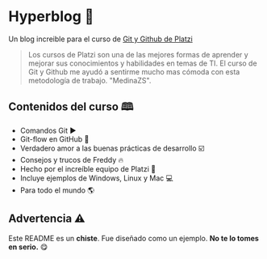 # Hyperblog 💖
Un blog increible para el curso de [Git y Github de Platzi](https://platzi.com/cursos/git-github/ "Git y Github de Platzi")
> Los cursos de Platzi son una de las mejores formas de aprender y mejorar sus conocimientos y habilidades en temas de TI. El curso de Git y Github me ayudó a sentirme mucho mas cómoda con esta metodología de trabajo. "MedinaZS".

## Contenidos del curso 🕮
- Comandos Git ▶️
- Git-flow en GitHub 🚀
- Verdadero amor a las buenas prácticas de desarrollo ☑️
- Consejos y trucos de Freddy 🔥
- Hecho por el increíble equipo de Platzi 💚
- Incluye ejemplos de Windows, Linux y Mac 💻
- Para todo el mundo 🌎

## Advertencia ⚠️
Este README es un **chiste**. Fue diseñado como un ejemplo. **No te lo tomes en serio.** 😋

